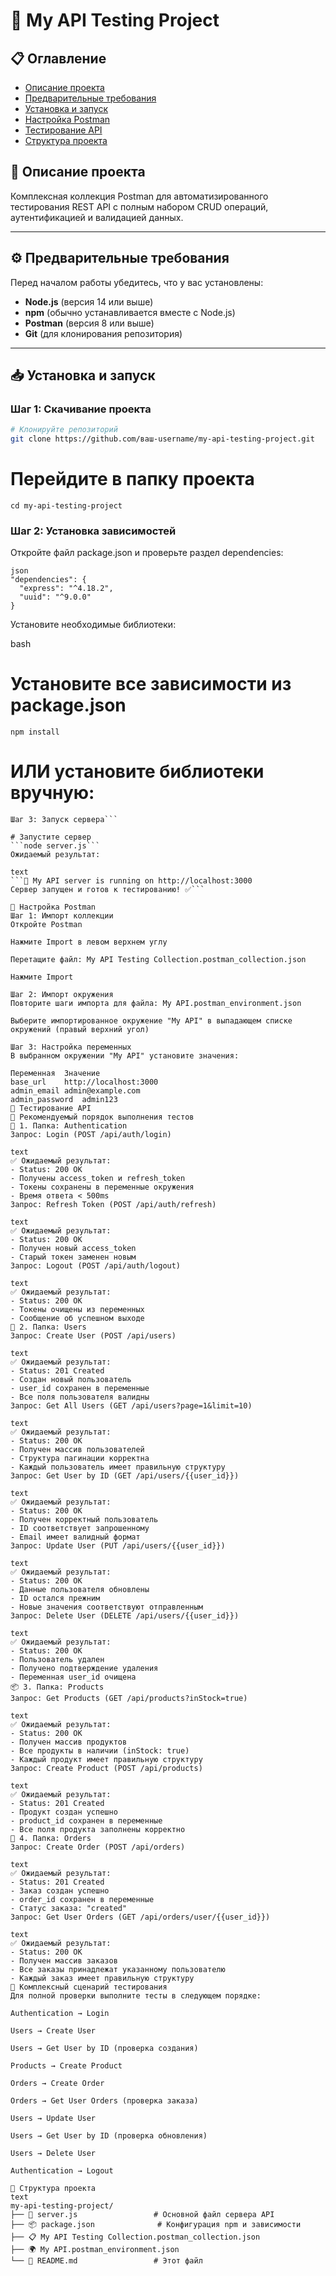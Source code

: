 # 🚀 My API Testing Project

## 📋 Оглавление
- [Описание проекта](#-описание-проекта)
- [Предварительные требования](#-предварительные-требования)
- [Установка и запуск](#-установка-и-запуск)
- [Настройка Postman](#-настройка-postman)
- [Тестирование API](#-тестирование-api)
- [Структура проекта](#-структура-проекта)

## 🎯 Описание проекта

Комплексная коллекция Postman для автоматизированного тестирования REST API с полным набором CRUD операций, аутентификацией и валидацией данных.

***

## ⚙️ Предварительные требования

Перед началом работы убедитесь, что у вас установлены:

- **Node.js** (версия 14 или выше)
- **npm** (обычно устанавливается вместе с Node.js)
- **Postman** (версия 8 или выше)
- **Git** (для клонирования репозитория)

***

## 📥 Установка и запуск

### Шаг 1: Скачивание проекта

```bash
# Клонируйте репозиторий
git clone https://github.com/ваш-username/my-api-testing-project.git
```
# Перейдите в папку проекта
```cd my-api-testing-project```
### Шаг 2: Установка зависимостей
Откройте файл package.json и проверьте раздел dependencies:
```
json
"dependencies": {
  "express": "^4.18.2",
  "uuid": "^9.0.0"
}
```
Установите необходимые библиотеки:

bash
# Установите все зависимости из package.json
```npm install```

# ИЛИ установите библиотеки вручную:
```npm install express uuid
Шаг 3: Запуск сервера```

# Запустите сервер
```node server.js```
Ожидаемый результат:

text
```🚀 My API server is running on http://localhost:3000
Сервер запущен и готов к тестированию! ✅```

🔧 Настройка Postman
Шаг 1: Импорт коллекции
Откройте Postman

Нажмите Import в левом верхнем углу

Перетащите файл: My API Testing Collection.postman_collection.json

Нажмите Import

Шаг 2: Импорт окружения
Повторите шаги импорта для файла: My API.postman_environment.json

Выберите импортированное окружение "My API" в выпадающем списке окружений (правый верхний угол)

Шаг 3: Настройка переменных
В выбранном окружении "My API" установите значения:

Переменная	Значение
base_url	http://localhost:3000
admin_email	admin@example.com
admin_password	admin123
🧪 Тестирование API
📂 Рекомендуемый порядок выполнения тестов
🔐 1. Папка: Authentication
Запрос: Login (POST /api/auth/login)

text
✅ Ожидаемый результат:
- Status: 200 OK
- Получены access_token и refresh_token
- Токены сохранены в переменные окружения
- Время ответа < 500ms
Запрос: Refresh Token (POST /api/auth/refresh)

text
✅ Ожидаемый результат:
- Status: 200 OK
- Получен новый access_token
- Старый токен заменен новым
Запрос: Logout (POST /api/auth/logout)

text
✅ Ожидаемый результат:
- Status: 200 OK
- Токены очищены из переменных
- Сообщение об успешном выходе
👥 2. Папка: Users
Запрос: Create User (POST /api/users)

text
✅ Ожидаемый результат:
- Status: 201 Created
- Создан новый пользователь
- user_id сохранен в переменные
- Все поля пользователя валидны
Запрос: Get All Users (GET /api/users?page=1&limit=10)

text
✅ Ожидаемый результат:
- Status: 200 OK
- Получен массив пользователей
- Структура пагинации корректна
- Каждый пользователь имеет правильную структуру
Запрос: Get User by ID (GET /api/users/{{user_id}})

text
✅ Ожидаемый результат:
- Status: 200 OK
- Получен корректный пользователь
- ID соответствует запрошенному
- Email имеет валидный формат
Запрос: Update User (PUT /api/users/{{user_id}})

text
✅ Ожидаемый результат:
- Status: 200 OK
- Данные пользователя обновлены
- ID остался прежним
- Новые значения соответствуют отправленным
Запрос: Delete User (DELETE /api/users/{{user_id}})

text
✅ Ожидаемый результат:
- Status: 200 OK
- Пользователь удален
- Получено подтверждение удаления
- Переменная user_id очищена
📦 3. Папка: Products
Запрос: Get Products (GET /api/products?inStock=true)

text
✅ Ожидаемый результат:
- Status: 200 OK
- Получен массив продуктов
- Все продукты в наличии (inStock: true)
- Каждый продукт имеет правильную структуру
Запрос: Create Product (POST /api/products)

text
✅ Ожидаемый результат:
- Status: 201 Created
- Продукт создан успешно
- product_id сохранен в переменные
- Все поля продукта заполнены корректно
🛒 4. Папка: Orders
Запрос: Create Order (POST /api/orders)

text
✅ Ожидаемый результат:
- Status: 201 Created
- Заказ создан успешно
- order_id сохранен в переменные
- Статус заказа: "created"
Запрос: Get User Orders (GET /api/orders/user/{{user_id}})

text
✅ Ожидаемый результат:
- Status: 200 OK
- Получен массив заказов
- Все заказы принадлежат указанному пользователю
- Каждый заказ имеет правильную структуру
🎯 Комплексный сценарий тестирования
Для полной проверки выполните тесты в следующем порядке:

Authentication → Login

Users → Create User

Users → Get User by ID (проверка создания)

Products → Create Product

Orders → Create Order

Orders → Get User Orders (проверка заказа)

Users → Update User

Users → Get User by ID (проверка обновления)

Users → Delete User

Authentication → Logout

📁 Структура проекта
text
my-api-testing-project/
├── 🚀 server.js                 # Основной файл сервера API
├── 📦 package.json              # Конфигурация npm и зависимости
├── 📋 My API Testing Collection.postman_collection.json
├── 🌍 My API.postman_environment.json
└── 📖 README.md                 # Этот файл
